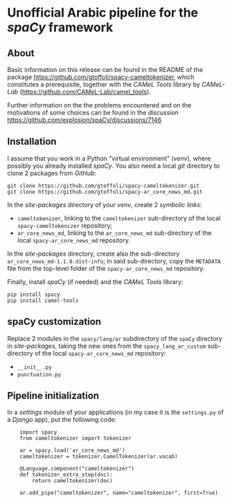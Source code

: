 # Unofficial Arabic pipeline for the *spaCy* framework

## About

Basic information on this release can be found in the README of the package https://github.com/gtoffoli/spacy-cameltokenizer, which constitutes a prerequisite, together with the *CAMeL Tools* library by *CAMeL-Lab* (https://github.com/CAMeL-Lab/camel_tools).

Further information on the the problems encountered and on the motivations of some choices can be found in the *discussion* https://github.com/explosion/spaCy/discussions/7146

## Installation

I assume that you work in a Python "virtual environment" (*venv*), where possibly you already installed *spaCy*.
You also need a local *git* directory to clone 2 packages from *GitHub*:

```
git clone https://github.com/gtoffoli/spacy-cameltokenizer.git
git clone https://github.com/gtoffoli/spacy-ar_core_news_md.git
```
In the *site-packages* directory of your *venv*, create 2 *symbolic links*:
- `cameltokenizer`, linking to the `cameltokenizer` sub-directory of the local `spacy-cameltokenizer` repository;
- `ar_core_news_md`, linking to the `ar_core_news_md` sub-directory of the local `spacy-ar_core_news_md` repository.

In the *site-packages* directory, create also the sub-directory `ar_core_news_md-1.1.0.dist-info`;
in said sub-directory, copy the `METADATA` file from the top-level folder of the `spacy-ar_core_news_md` repository.

Finally, install *spaCy* (if needed) and the *CAMeL Tools* library:

```
pip install spacy
pip install camel-tools
```
## spaCy customization

Replace 2 modules in the `spacy/lang/ar` subdirectory of the `spaCy` directory in *site-packages*, taking the new ones from the `spacy_lang_ar_custom` sub-directory of the local `spacy-ar_core_news_md` repository:

- `__init__.py`
- `punctuation.py`

## Pipeline initialization

In a *settings* module of your applications (in my case it is the `settings.py` of a *Django* app), put the following code:
```
	import spacy
	from cameltokenizer import tokenizer

	ar = spacy.load('ar_core_news_md')
	cameltokenizer = tokenizer.CamelTokenizer(ar.vocab)

	@Language.component("cameltokenizer")
	def tokenizer_extra_step(doc):
		return cameltokenizer(doc)

	ar.add_pipe("cameltokenizer", name="cameltokenizer", first=True)
```
